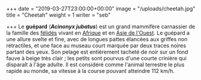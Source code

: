 +++
date = "2019-03-27T23:00:00+00:00"
image = "/uploads/cheetah.jpg"
title = "Cheetah"
weight = 1
writer = "seb"

+++
Le **guépard** (**_Acinonyx jubatus_**) est un grand mammifère carnassier de la famille des [félidés](https://fr.wikipedia.org/wiki/Felidae "Felidae") vivant en [Afrique](https://fr.wikipedia.org/wiki/Afrique "Afrique") et en [Asie de l'Ouest](https://fr.wikipedia.org/wiki/Asie_de_l%27Ouest "Asie de l'Ouest"). Le guépard a une allure svelte et fine, avec de longues pattes élancées aux griffes non rétractiles, et une face au museau court marquée par deux traces noires partant des yeux. Son pelage est entièrement tacheté de noir sur un fond fauve à beige très clair ; les petits sont pourvus d'une courte crinière qui disparaît à l'âge adulte. Il est considéré comme l'animal terrestre le plus rapide au monde, sa vitesse à la course pouvant atteindre 112 km/h.